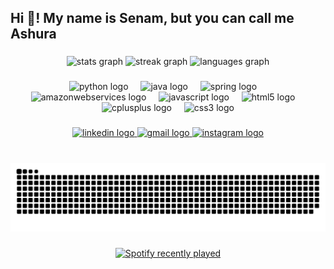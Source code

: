 <h2 align="left">Hi 👋! My name is Senam, but you can call me Ashura</h2>

###

<div align="center">
  <img src="https://github-readme-stats.vercel.app/api?username=Ash-ura&hide_title=false&hide_rank=false&show_icons=true&include_all_commits=true&count_private=true&disable_animations=false&theme=dracula&locale=en&hide_border=false" height="146" alt="stats graph"  />
  <img src="https://streak-stats.demolab.com?user=Ash-ura&locale=en&mode=daily&theme=dracula&hide_border=false&border_radius=2" height="146" alt="streak graph"  />
  <img src="https://github-readme-stats.vercel.app/api/top-langs?username=Ash-ura&locale=en&hide_title=false&layout=compact&card_width=320&langs_count=5&theme=dracula&hide_border=false" height="146" alt="languages graph"  />
</div>

###

<div align="center">
  <img src="https://cdn.jsdelivr.net/gh/devicons/devicon/icons/python/python-original.svg" height="30" alt="python logo"  />
  <img width="12" />
  <img src="https://cdn.jsdelivr.net/gh/devicons/devicon/icons/java/java-original.svg" height="30" alt="java logo"  />
  <img width="12" />
  <img src="https://cdn.jsdelivr.net/gh/devicons/devicon/icons/spring/spring-original.svg" height="30" alt="spring logo"  />
  <img width="12" />
  <img src="https://skillicons.dev/icons?i=aws" height="30" alt="amazonwebservices logo"  />
  <img width="12" />
  <img src="https://cdn.jsdelivr.net/gh/devicons/devicon/icons/javascript/javascript-original.svg" height="30" alt="javascript logo"  />
  <img width="12" />
  <img src="https://cdn.jsdelivr.net/gh/devicons/devicon/icons/html5/html5-original.svg" height="30" alt="html5 logo"  />
  <img width="12" />
  <img src="https://cdn.jsdelivr.net/gh/devicons/devicon/icons/cplusplus/cplusplus-original.svg" height="30" alt="cplusplus logo"  />
  <img width="12" />
  <img src="https://cdn.jsdelivr.net/gh/devicons/devicon/icons/css3/css3-original.svg" height="30" alt="css3 logo"  />
</div>

###

<div align="center">
  <a href="https://www.linkedin.com/in/senam-philip-adagbe-558319172" target="_blank">
    <img src="https://img.shields.io/static/v1?message=LinkedIn&logo=linkedin&label=&color=0077B5&logoColor=white&labelColor=&style=for-the-badge" height="35" alt="linkedin logo"  />
  </a>
  <a href="adagbesenam@gmail.com" target="_blank">
    <img src="https://img.shields.io/static/v1?message=Gmail&logo=gmail&label=&color=D14836&logoColor=white&labelColor=&style=for-the-badge" height="35" alt="gmail logo"  />
  </a>
  <a href="https://www.instagram.com/asura_00?igsh=NXB2bXdsNDZ0ZHZt&utm_source=qr" target="_blank">
    <img src="https://img.shields.io/static/v1?message=Instagram&logo=instagram&label=&color=E4405F&logoColor=white&labelColor=&style=for-the-badge" height="35" alt="instagram logo"  />
  </a>
</div>

###

<br clear="both">

<img src="https://raw.githubusercontent.com/Ash-ura/Ashura/output/snake.svg" alt="Snake animation" />

###

<div align="center">
  <a href="https://open.spotify.com/user/31yvm7lpyslo54kxznif5qlqvmlu">
    <img src="https://spotify-recently-played-readme.vercel.app/api?user=31yvm7lpyslo54kxznif5qlqvmlu&count=3&unique=false" alt="Spotify recently played"  />
  </a>
</div>

###
